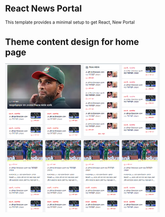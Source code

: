 # React News Portal

This template provides a minimal setup to get React, New Portal

# Theme content design for home page

![image info](./public/home-template-1.png)
